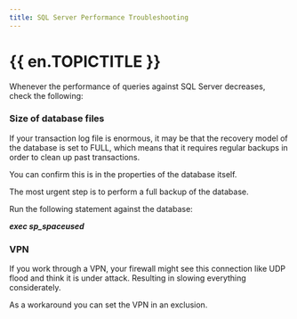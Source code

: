 ```yaml
---
title: SQL Server Performance Troubleshooting
---
```

# {{ en.TOPICTITLE }}
Whenever the performance of queries against SQL Server decreases, check the following:
### Size of database files
If your transaction log file is enormous, it may be that the recovery model of the database is set to FULL, which means that it requires regular backups in order to clean up past transactions.  

You can confirm this is in the properties of the database itself.  

The most urgent step is to perform a full backup of the database.  

Run the following statement against the database:  

***exec sp_spaceused***
### VPN
If you work through a VPN, your firewall might see this connection like UDP flood and think it is under attack. Resulting in slowing everything considerately.  

As a workaround you can set the VPN in an exclusion.
